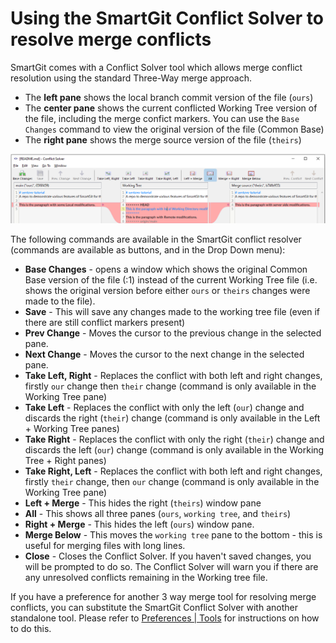 # Using the SmartGit Conflict Solver to resolve merge conflicts

SmartGit comes with a Conflict Solver tool which allows merge conflict resolution using the standard Three-Way merge approach.

- The **left pane** shows the local branch commit version of the file (`ours`)
- The **center pane** shows the current conflicted Working Tree version of the file, including the merge confict markers. 
  You can use the `Base Changes` command to view the original version of the file (Common Base)
- The **right pane** shows the merge source version of the file (`theirs`)

![SmartGit Conflict Solver tool](../../../images/Tools-SmartGit-ConflictSolver.png)

The following commands are available in the SmartGit conflict resolver (commands are available as buttons, and in the Drop Down menu):
- **Base Changes** - opens a window which shows the original Common Base version of the file (:1) instead of the current Working Tree file (i.e. shows the original version before either `ours` or `theirs` changes were made to the file). 
- **Save** - This will save any changes made to the working tree file (even if there are still conflict markers present)
- **Prev Change** - Moves the cursor to the previous change in the selected pane.
- **Next Change** - Moves the cursor to the next change in the selected pane.
- **Take Left, Right** - Replaces the conflict with both left and right changes, firstly `our` change then `their` change (command is only available in the Working Tree pane)
- **Take Left** - Replaces the conflict with only the left (`our`) change and discards the right (`their`) change (command is only available in the Left + Working Tree panes)
- **Take Right** - Replaces the conflict with only the right (`their`) change and discards the left (`our`) change (command is only available in the Working Tree + Right panes)
- **Take Right, Left** - Replaces the conflict with both left and right changes, firstly `their` change, then `our` change (command is only available in the Working Tree pane)
- **Left + Merge** - This hides the right (`theirs`) window pane
- **All** - This shows all three panes (`ours`, `working tree`, and `theirs`)
- **Right + Merge** - This hides the left (`ours`) window pane.
- **Merge Below** - This moves the `working tree` pane to the bottom - this is useful for merging files with long lines.
- **Close** - Closes the Conflict Solver. If you haven't saved changes, you will be prompted to do so. The Conflict Solver will warn you if there are any unresolved conflicts remaining in the Working tree file.

If you have a preference for another 3 way merge tool for resolving merge conflicts, you can substitute the SmartGit Conflict Solver with another standalone tool.
Please refer to [Preferences | Tools](../../Preferences/Tools.md#conflict-solvers) for instructions on how to do this.
